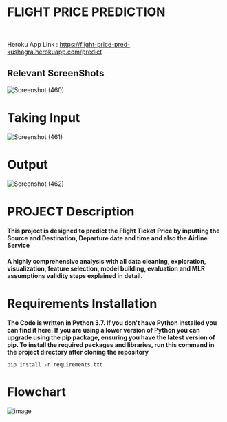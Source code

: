 #  FLIGHT PRICE PREDICTION
<br>

Heroku App Link  : https://flight-price-pred-kushagra.herokuapp.com/predict

## Relevant ScreenShots

![Screenshot (460)](https://user-images.githubusercontent.com/43815121/137632756-fbe41dfc-2630-458d-bc36-d07c92d43168.png)


# Taking Input

![Screenshot (461)](https://user-images.githubusercontent.com/43815121/137632793-85b8e468-baf8-47dc-9435-e3230fed2665.png)

# Output

![Screenshot (462)](https://user-images.githubusercontent.com/43815121/137632812-53c8ce83-1e38-4084-8574-e458c57ebfdc.png)

# PROJECT Description

#### This project is designed to predict the Flight Ticket Price by inputting the Source and Destination, Departure date and time and also the Airline Service 
#### A highly comprehensive analysis with all data cleaning, exploration, visualization, feature selection, model building, evaluation and MLR assumptions validity steps explained in detail.

# Requirements Installation

**The Code is written in Python 3.7. If you don't have Python installed you can find it here. If you are using a lower version of Python you can upgrade using the pip package, ensuring you have the latest version of pip. To install the required packages and libraries, run this command in the project directory after cloning the repository**

    pip install -r requirements.txt
    
# Flowchart

![image](https://www.researchgate.net/profile/Tianyi-Wang-30/publication/335936877/figure/fig1/AS:821997680484353@1572990927791/Proposed-framework-for-airfare-price-prediction-using-public-data-sources.png)   
